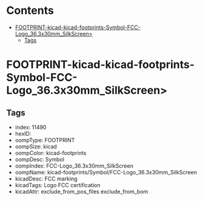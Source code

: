 



Contents
========

* [FOOTPRINT-kicad-kicad-footprints-Symbol-FCC-Logo_36.3x30mm_SilkScreen>](#footprint-kicad-kicad-footprints-symbol-fcc-logo_363x30mm_silkscreen)
	* [Tags](#tags)

# FOOTPRINT-kicad-kicad-footprints-Symbol-FCC-Logo_36.3x30mm_SilkScreen>

## Tags

- index: 11490
- hexID: 
- oompType: FOOTPRINT
- oompSize: kicad
- oompColor: kicad-footprints
- oompDesc: Symbol
- oompIndex: FCC-Logo_36.3x30mm_SilkScreen
- oompName: kicad-footprints/Symbol/FCC-Logo_36.3x30mm_SilkScreen
- kicadDesc: FCC marking
- kicadTags: Logo FCC certification
- kicadAttr: exclude_from_pos_files exclude_from_bom
